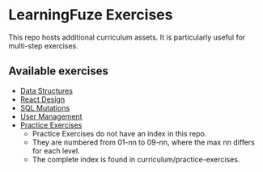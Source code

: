 # LearningFuze Exercises

This repo hosts additional curriculum assets. It is particularly useful for multi-step exercises.

## Available exercises

- [Data Structures](data-structures/index.md)
- [React Design](react-design/index.md)
- [SQL Mutations](sql-mutations/index.md)
- [User Management](user-management/index.md)
- [Practice Exercises](practice-exercises/01-01/index.md)
    - Practice Exercises do not have an index in this repo.
    - They are numbered from 01-nn to 09-nn, where the max nn differs for each level.
    - The complete index is found in curriculum/practice-exercises.

